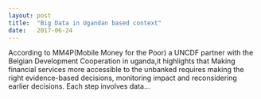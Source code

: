 ```yaml
---
layout: post
title:  "Big Data in Ugandan based context"
date:   2017-06-24
---
```



<p class="intro"><span class="dropcap">A</span>ccording to MM4P(Mobile Money for the Poor) a UNCDF partner with the Belgian Development Cooperation in uganda,it highlights that Making financial services more accessible to the unbanked requires making the right evidence-based decisions, monitoring impact and reconsidering earlier decisions. Each step involves data...</p>


